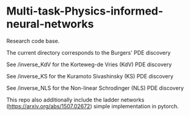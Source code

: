 # Multi-task-Physics-informed-neural-networks

Research code base.

The current directory corresponds to the Burgers' PDE discovery

See /inverse_KdV for the Korteweg-de Vries (KdV) PDE discovery

See /inverse_KS for the Kuramoto Sivashinsky (KS) PDE discovery

See /inverse_NLS for the Non-linear Schrodinger (NLS) PDE discovery

This repo also additionally include the ladder networks (https://arxiv.org/abs/1507.02672) simple implementation in pytorch.
